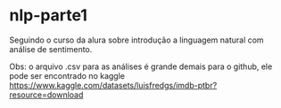 # nlp-parte1

Seguindo o curso da alura sobre introdução a linguagem natural com análise de sentimento.

Obs: o arquivo .csv para as análises é grande demais para o github, ele pode ser encontrado no kaggle
https://www.kaggle.com/datasets/luisfredgs/imdb-ptbr?resource=download